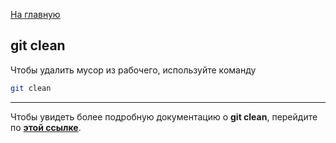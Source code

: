 [На главную](../readme.md)

## git clean

Чтобы удалить мусор из рабочего, используйте команду

```bash
git clean
```

---

Чтобы увидеть более подробную документацию о **git clean**, перейдите по **[этой ссылке](https://git-scm.herokuapp.com/book/ru/v2/%D0%98%D0%BD%D1%81%D1%82%D1%80%D1%83%D0%BC%D0%B5%D0%BD%D1%82%D1%8B-Git-%D0%9F%D1%80%D0%B8%D0%BF%D1%80%D1%8F%D1%82%D1%8B%D0%B2%D0%B0%D0%BD%D0%B8%D0%B5-%D0%B8-%D0%BE%D1%87%D0%B8%D1%81%D1%82%D0%BA%D0%B0#r_git_clean)**.
